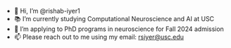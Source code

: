 - 👋 Hi, I’m @rishab-iyer1
- 📚 I’m currently studying Computational Neuroscience and AI at USC
- 👀 I’m applying to PhD programs in neuroscience for Fall 2024 admission
- 📫 Please reach out to me using my email: rsiyer@usc.edu

<!---
rishab-iyer1/rishab-iyer1 is a ✨ special ✨ repository because its `README.md` (this file) appears on your GitHub profile.
You can click the Preview link to take a look at your changes.
--->
